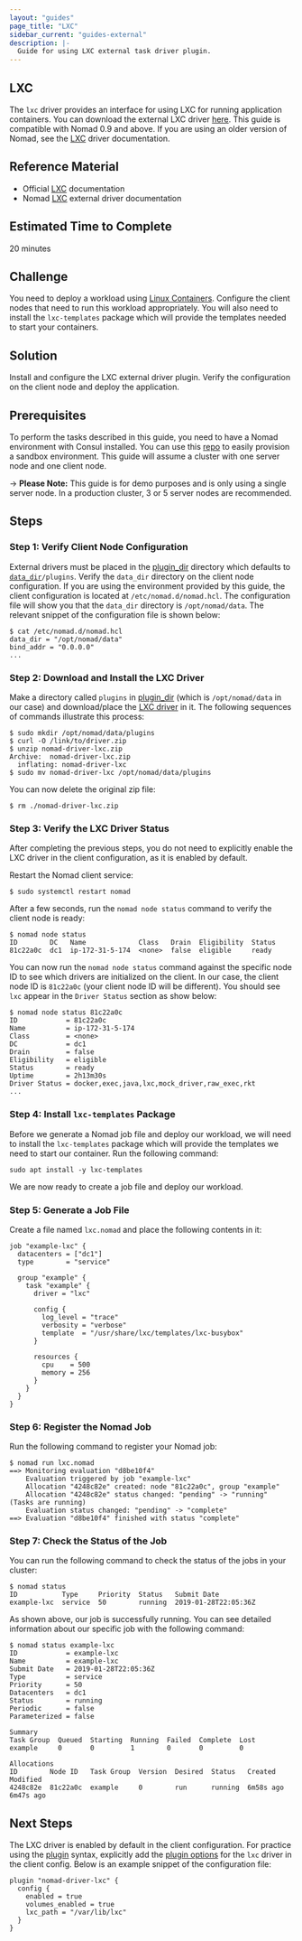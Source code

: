 ```yaml
---
layout: "guides"
page_title: "LXC"
sidebar_current: "guides-external"
description: |-
  Guide for using LXC external task driver plugin.
---
```


## LXC

The `lxc` driver provides an interface for using LXC for running application containers. You can download the external LXC driver [here][lxc-driver]. This guide is compatible with Nomad 0.9 and above. If you are using an older version of Nomad, see the [LXC][lxc-docs] driver documentation.

## Reference Material

- Official [LXC][linux-containers] documentation
- Nomad [LXC][lxc-docs] external driver documentation

## Estimated Time to Complete

20 minutes

## Challenge

You need to deploy a workload using [Linux Containers][linux-containers-home]. Configure the client nodes that need to run this workload appropriately. You will also need to install the `lxc-templates` package which will provide the templates needed to start your containers.

## Solution

Install and configure the LXC external driver plugin. Verify the configuration on the client node and deploy the application.

## Prerequisites

To perform the tasks described in this guide, you need to have a Nomad
environment with Consul installed. You can use this
[repo](https://github.com/hashicorp/nomad/tree/master/terraform#provision-a-nomad-cluster-in-the-cloud) to easily provision a sandbox environment. This guide will assume a cluster with one server node and one client node.

-> **Please Note:** This guide is for demo purposes and is only using a single server node. In a production cluster, 3 or 5 server nodes are recommended.

## Steps

### Step 1: Verify Client Node Configuration

External drivers must be placed in the [plugin_dir][plugin_dir] directory which defaults to [`data_dir`][data_dir]`/plugins`. Verify the `data_dir` directory on the client node configuration. If you are using the environment provided by this guide, the client configuration is located at `/etc/nomad.d/nomad.hcl`. The configuration file will show you that the `data_dir` directory is `/opt/nomad/data`. The relevant snippet of the configuration file is shown below:

```shell
$ cat /etc/nomad.d/nomad.hcl 
data_dir = "/opt/nomad/data"
bind_addr = "0.0.0.0"
...
```

### Step 2: Download and Install the LXC Driver 

Make a directory called `plugins` in [plugin_dir][plugin_dir] (which is `/opt/nomad/data` in our case) and download/place the [LXC driver][lxc-driver] in it. The following sequences of commands illustrate this process:

```shell
$ sudo mkdir /opt/nomad/data/plugins
$ curl -O /link/to/driver.zip
$ unzip nomad-driver-lxc.zip
Archive:  nomad-driver-lxc.zip
  inflating: nomad-driver-lxc   
$ sudo mv nomad-driver-lxc /opt/nomad/data/plugins
```
You can now delete the original zip file:

```shell
$ rm ./nomad-driver-lxc.zip
```

### Step 3: Verify the LXC Driver Status

After completing the previous steps, you do not need to explicitly enable the LXC driver in the client configuration, as it is enabled by default.

Restart the Nomad client service:

```shell
$ sudo systemctl restart nomad
```

After a few seconds, run the `nomad node status` command to verify the client node is ready:

```shell
$ nomad node status
ID        DC   Name             Class   Drain  Eligibility  Status
81c22a0c  dc1  ip-172-31-5-174  <none>  false  eligible     ready
```

You can now run the `nomad node status` command against the specific node ID to see which drivers are initialized on the client. In our case, the client node ID is `81c22a0c` (your client node ID will be different). You should see `lxc` appear in the `Driver Status` section as show below:

```shell
$ nomad node status 81c22a0c
ID            = 81c22a0c
Name          = ip-172-31-5-174
Class         = <none>
DC            = dc1
Drain         = false
Eligibility   = eligible
Status        = ready
Uptime        = 2h13m30s
Driver Status = docker,exec,java,lxc,mock_driver,raw_exec,rkt
...
```

### Step 4: Install `lxc-templates` Package

Before we generate a Nomad job file and deploy our workload, we will need to install the `lxc-templates` package which will provide the templates we need to start our container. Run the following command:

```shell
sudo apt install -y lxc-templates
```

We are now ready to create a job file and deploy our workload.

### Step 5: Generate a Job File

Create a file named `lxc.nomad` and place the following contents in it:

```hcl
job "example-lxc" {
  datacenters = ["dc1"]
  type        = "service"

  group "example" {
    task "example" {
      driver = "lxc"

      config {
        log_level = "trace"
        verbosity = "verbose"
        template  = "/usr/share/lxc/templates/lxc-busybox"
      }

      resources {
        cpu    = 500
        memory = 256
      }
    }
  }
}
```

### Step 6: Register the Nomad Job

Run the following command to register your Nomad job:

```shell
$ nomad run lxc.nomad
==> Monitoring evaluation "d8be10f4"
    Evaluation triggered by job "example-lxc"
    Allocation "4248c82e" created: node "81c22a0c", group "example"
    Allocation "4248c82e" status changed: "pending" -> "running" (Tasks are running)
    Evaluation status changed: "pending" -> "complete"
==> Evaluation "d8be10f4" finished with status "complete"
```

### Step 7: Check the Status of the Job

You can run the following command to check the status of the jobs in your cluster:

```shell
$ nomad status
ID           Type     Priority  Status   Submit Date
example-lxc  service  50        running  2019-01-28T22:05:36Z
```
As shown above, our job is successfully running. You can see detailed information about our specific job with the following command:

```shell
$ nomad status example-lxc
ID            = example-lxc
Name          = example-lxc
Submit Date   = 2019-01-28T22:05:36Z
Type          = service
Priority      = 50
Datacenters   = dc1
Status        = running
Periodic      = false
Parameterized = false

Summary
Task Group  Queued  Starting  Running  Failed  Complete  Lost
example     0       0         1        0       0         0

Allocations
ID        Node ID   Task Group  Version  Desired  Status   Created    Modified
4248c82e  81c22a0c  example     0        run      running  6m58s ago  6m47s ago
```

## Next Steps

The LXC driver is enabled by default in the client configuration. For practice using the [plugin][plugin_syntax] syntax, explicitly add the [plugin options][lxc_plugin_options] for the `lxc` driver in the client config. Below is an example snippet of the configuration file:

```hcl
plugin "nomad-driver-lxc" {
  config {
    enabled = true
    volumes_enabled = true
    lxc_path = "/var/lib/lxc"
  }
}
```

[data_dir]: /docs/configuration/index.html#data_dir
[linux-containers]: https://linuxcontainers.org/lxc/introduction/
[linux-containers-home]: https://linuxcontainers.org
[lxc-driver]: /coming/soon
[lxc-docs]: /docs/drivers/external/lxc.htm
[lxc_plugin_options]: /docs/drivers/external/lxc.html.md
[plugin_dir]: /docs/configuration/index.html#plugin_dir
[plugin_syntax]: /docs/configuration/plugin.html